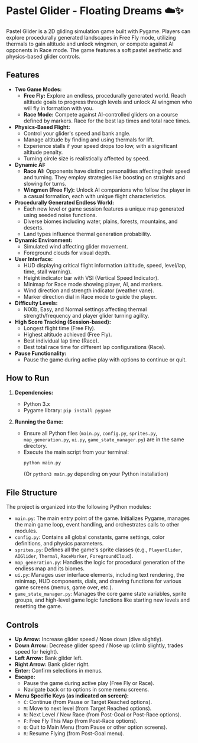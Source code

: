 # Pastel Glider - Floating Dreams ☁️✨

Pastel Glider is a 2D gliding simulation game built with Pygame. Players can explore procedurally generated landscapes in Free Fly mode, utilizing thermals to gain altitude and unlock wingmen, or compete against AI opponents in Race mode. The game features a soft pastel aesthetic and physics-based glider controls.

## Features

* **Two Game Modes:**
    * **Free Fly:** Explore an endless, procedurally generated world. Reach altitude goals to progress through levels and unlock AI wingmen who will fly in formation with you.
    * **Race Mode:** Compete against AI-controlled gliders on a course defined by markers. Race for the best lap times and total race times.
* **Physics-Based Flight:**
    * Control your glider's speed and bank angle.
    * Manage altitude by finding and using thermals for lift.
    * Experience stalls if your speed drops too low, with a significant altitude penalty.
    * Turning circle size is realistically affected by speed.
* **Dynamic AI:**
    * **Race AI:** Opponents have distinct personalities affecting their speed and turning. They employ strategies like boosting on straights and slowing for turns.
    * **Wingmen (Free Fly):** Unlock AI companions who follow the player in a casual formation, each with unique flight characteristics.
* **Procedurally Generated Endless World:**
    * Each new level or game session features a unique map generated using seeded noise functions.
    * Diverse biomes including water, plains, forests, mountains, and deserts.
    * Land types influence thermal generation probability.
* **Dynamic Environment:**
    * Simulated wind affecting glider movement.
    * Foreground clouds for visual depth.
* **User Interface:**
    * HUD displaying critical flight information (altitude, speed, level/lap, time, stall warning).
    * Height indicator bar with VSI (Vertical Speed Indicator).
    * Minimap for Race mode showing player, AI, and markers.
    * Wind direction and strength indicator (weather vane).
    * Marker direction dial in Race mode to guide the player.
* **Difficulty Levels:**
    * N00b, Easy, and Normal settings affecting thermal strength/frequency and player glider turning agility.
* **High Score Tracking (Session-based):**
    * Longest flight time (Free Fly).
    * Highest altitude achieved (Free Fly).
    * Best individual lap time (Race).
    * Best total race time for different lap configurations (Race).
* **Pause Functionality:**
    * Pause the game during active play with options to continue or quit.

## How to Run

1.  **Dependencies:**
    * Python 3.x
    * Pygame library: `pip install pygame`

2.  **Running the Game:**
    * Ensure all Python files (`main.py`, `config.py`, `sprites.py`, `map_generation.py`, `ui.py`, `game_state_manager.py`) are in the same directory.
    * Execute the main script from your terminal:
        ```bash
        python main.py
        ```
        (Or `python3 main.py` depending on your Python installation)

## File Structure

The project is organized into the following Python modules:

* `main.py`: The main entry point of the game. Initializes Pygame, manages the main game loop, event handling, and orchestrates calls to other modules.
* `config.py`: Contains all global constants, game settings, color definitions, and physics parameters.
* `sprites.py`: Defines all the game's sprite classes (e.g., `PlayerGlider`, `AIGlider`, `Thermal`, `RaceMarker`, `ForegroundCloud`).
* `map_generation.py`: Handles the logic for procedural generation of the endless map and its biomes.
* `ui.py`: Manages user interface elements, including text rendering, the minimap, HUD components, dials, and drawing functions for various game screens (menus, game over, etc.).
* `game_state_manager.py`: Manages the core game state variables, sprite groups, and high-level game logic functions like starting new levels and resetting the game.

## Controls

* **Up Arrow:** Increase glider speed / Nose down (dive slightly).
* **Down Arrow:** Decrease glider speed / Nose up (climb slightly, trades speed for height).
* **Left Arrow:** Bank glider left.
* **Right Arrow:** Bank glider right.
* **Enter:** Confirm selections in menus.
* **Escape:**
    * Pause the game during active play (Free Fly or Race).
    * Navigate back or to options in some menu screens.
* **Menu Specific Keys (as indicated on screen):**
    * `C`: Continue (from Pause or Target Reached options).
    * `M`: Move to next level (from Target Reached options).
    * `N`: Next Level / New Race (from Post-Goal or Post-Race options).
    * `F`: Free Fly This Map (from Post-Race options).
    * `Q`: Quit to Main Menu (from Pause or other option screens).
    * `R`: Resume Flying (from Post-Goal menu).


